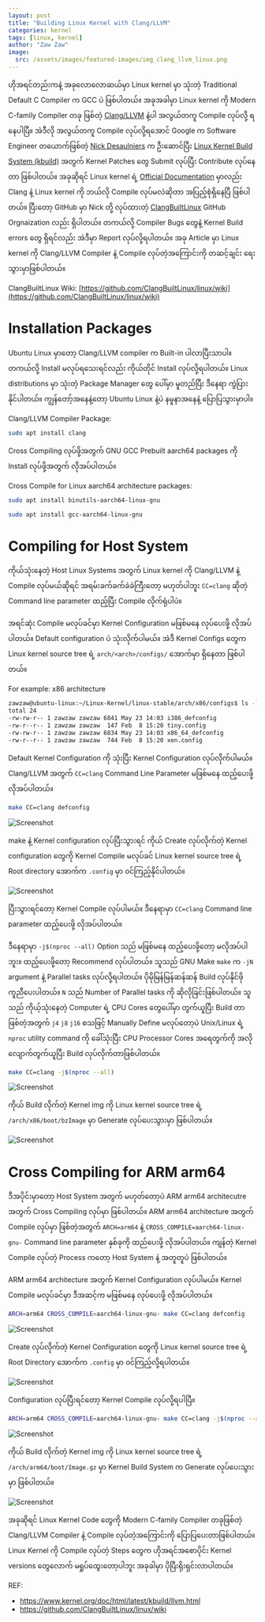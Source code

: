 ```yaml
---
layout: post
title: "Building Linux Kernel with Clang/LLVM"
categories: kernel
tags: [linux, kernel]
author: "Zaw Zaw"
image:
  src: /assets/images/featured-images/img_clang_llvm_linux.png
---
```


ဟိုအရင်တည်းကနဲ့ အခုလောလောဆယ်မှာ Linux kernel မှာ သုံးတဲ့ Traditional Default C Compiler က GCC ပဲ ဖြစ်ပါတယ်။ အခုအခါမှာ Linux kernel ကို Modern C-family Compiler တခု ဖြစ်တဲ့ [Clang/LLVM](http://clang.llvm.org/) နဲ့ပါ အလွယ်တကူ Compile လုပ်လို့ ရနေပါပြီ။ အဲဒီလို အလွယ်တကူ Compile လုပ်လို့ရအောင် Google က Software Engineer တယောက်ဖြစ်တဲ့ [Nick Desaulniers](http://nickdesaulniers.github.io/about/) က ဦးဆောင်ပြီး [Linux Kernel Build System (kbuild)](https://patchwork.kernel.org/project/linux-kbuild/list/) အတွက် Kernel Patches တွေ Submit လုပ်ပြီး Contribute လုပ်နေတာ ဖြစ်ပါတယ်။ အခုဆိုရင် Linux kernel ရဲ့ [Official Documentation](https://www.kernel.org/doc/html/latest/kbuild/llvm.html) မှာလည်း Clang နဲ့ Linux kernel ကို ဘယ်လို Compile လုပ်မလဲဆိုတာ အပြည့်စုံရှိနေပြီ ဖြစ်ပါတယ်။ ပြီးတော့ GitHub မှာ Nick တို့ လုပ်ထားတဲ့ [ClangBuiltLinux](https://github.com/ClangBuiltLinux) GitHub Orgnaization လည်း ရှိပါတယ်။ တကယ်လို့ Compiler Bugs တွေနဲ့ Kernel Build errors တွေ ရှိရင်လည်း အဲဒီမှာ Report လုပ်လို့ရပါတယ်။ အခု Article မှာ Linux kernel ကို Clang/LLVM Compiler နဲ့ Compile လုပ်တဲ့အကြောင်းကို တဆင့်ချင်း ရေးသွားမှာဖြစ်ပါတယ်။

ClangBuiltLinux Wiki: [https://github.com/ClangBuiltLinux/linux/wiki](https://github.com/ClangBuiltLinux/linux/wiki)

# Installation Packages
Ubuntu Linux မှာတော့ Clang/LLVM compiler က Built-in ပါလာပြီးသာပါ။ တကယ်လို့ Install မလုပ်ရသေးရင်လည်း ကိုယ်တိုင် Install လုပ်လို့ရပါတယ်။ Linux distributions မှာ သုံးတဲ့ Package Manager တွေ ပေါ်မှာ မူတည်ပြီး ဒီနေရာ ကွဲပြားနိုင်ပါတယ်။ ကျွန်တော့်အနေနဲ့တော့ Ubuntu Linux နဲ့ပဲ နမူနာအနေနဲ့ ပြောပြသွားမှာပါ။

Clang/LLVM Compiler Package:

```bash
sudo apt install clang
```

Cross Compiling လုပ်ဖို့အတွက် GNU GCC Prebuilt aarch64 packages ကို Install လုပ်ဖို့အတွက် လိုအပ်ပါတယ်။

Cross Compile for Linux aarch64 architecture packages:

```bash
sudo apt install binutils-aarch64-linux-gnu
```

```bash
sudo apt install gcc-aarch64-linux-gnu
```

# Compiling for Host System
ကိုယ်သုံးနေတဲ့ Host Linux Systems အတွက် Linux kernel ကို Clang/LLVM နဲ့ Compile လုပ်မယ်ဆိုရင် အရမ်းခက်ခက်ခဲခဲကြီးတော့ မဟုတ်ပါဘူး `CC=clang` ဆိုတဲ့ Command line parameter ထည့်ပြီး Compile လိုက်ရုံပါပဲ။

အရင်ဆုံး Compile မလုပ်ခင်မှာ Kernel Configuration မဖြစ်မနေ လုပ်ပေးဖို့ လိုအပ်ပါတယ်။ Default configuration ပဲ သုံးလိုက်ပါမယ်။ အဲဒီ Kernel Configs တွေက Linux kernel source tree ရဲ့ `arch/<arch>/configs/` အောက်မှာ ရှိနေတာ ဖြစ်ပါတယ်။

For example: x86 architecture

```bash
zawzaw@ubuntu-linux:~/Linux-Kernel/linux-stable/arch/x86/configs$ ls -l
total 24
-rw-rw-r-- 1 zawzaw zawzaw 6841 May 23 14:03 i386_defconfig
-rw-r--r-- 1 zawzaw zawzaw  147 Feb  8 15:20 tiny.config
-rw-rw-r-- 1 zawzaw zawzaw 6834 May 23 14:03 x86_64_defconfig
-rw-r--r-- 1 zawzaw zawzaw  744 Feb  8 15:20 xen.config

```

Default Kernel Configuration ကို သုံးပြီး Kernel Configuration လုပ်လိုက်ပါမယ်။ Clang/LLVM အတွက် `CC=clang` Command Line Parameter မဖြစ်မနေ ထည့်ပေးဖို့လိုအပ်ပါတယ်။

```bash
make CC=clang defconfig
```

![Screenshot](/assets/images/screenshots/img_screenshot_host_make_defconfig.png)

make နဲ့ Kernel configuration လုပ်ပြီးသွားရင် ကိုယ် Create လုပ်လိုက်တဲ့ Kernel configuration တွေကို Kernel Compile မလုပ်ခင် Linux kernel source tree ရဲ့ Root directory အောက်က `.config` မှာ ၀င်ကြည့်နိုင်ပါတယ်။

![Screenshot](/assets/images/screenshots/img_screenshot_host_kernel_configs.png)

ပြီးသွားရင်တော့ Kernel Compile လုပ်ပါမယ်။ ဒီနေရာမှာ `CC=clang` Command line parameter ထည့်ပေးဖို့ လိုအပ်ပါတယ်။

ဒီနေရာမှာ `-j$(nproc --all)` Option သည် မဖြစ်မနေ ထည့်ပေးဖို့တော့ မလိုအပ်ပါဘူး။ ထည့်ပေးဖို့တော့ Recommend လုပ်ပါတယ်။ သူသည် GNU Make `make` က `-jN` argument နဲ့ Parallel tasks လုပ်လို့ရပါတယ်။ ပိုမိုမြန်မြန်ဆန်ဆန် Build လုပ်နိုင်ဖို ကူညီပေးပါတယ်။ `N` သည် Number of Parallel tasks ကို ဆိုလိုခြင်းဖြစ်ပါတယ်။ သူသည် ကိုယ့်သုံးနေတဲ့ Computer ရဲ့ CPU Cores တွေပေါ်မှာ တွက်ယူပြီး Build တာ ဖြစ်တဲ့အတွက် `j4` `j8` `j16` စသဖြင့် Manually Define မလုပ်တော့ပဲ Unix/Linux ရဲ့ `nproc` utility command ကို ခေါ်သုံးပြီး CPU Processor Cores အရေတွက်ကို အလိုလျောက်တွက်ယူပြီး Build လုပ်လိုက်တာဖြစ်ပါတယ်။

```bash
make CC=clang -j$(nproc --all)
```

![Screenshot](/assets/images/screenshots/img_screenshot_host_make_build.png)

ကိုယ် Build လိုက်တဲ့ Kernel img ကို Linux kernel source tree ရဲ့ `/arch/x86/boot/bzImage` မှာ Generate လုပ်ပေးသွားမှာ ဖြစ်ပါတယ်။

![Screenshot](/assets/images/screenshots/img_screenshot_host_kernel_img.png)


# Cross Compiling for ARM arm64
ဒီအပိုင်းမှာတော့ Host System အတွက် မဟုတ်တော့ပဲ ARM arm64 architecutre အတွက် Cross Compiling လုပ်မှာ ဖြစ်ပါတယ်။ ARM arm64 architecture အတွက် Compile လုပ်မှာ ဖြစ်တဲ့အတွက် ```ARCH=arm64``` နဲ့ ```CROSS_COMPILE=aarch64-linux-gnu-``` Command line parameter နှစ်ခုကို ထည်ပေးဖို့ လိုအပ်ပါတယ်။ ကျန်တဲ့ Kernel Compile လုပ်တဲ့ Process ကတော့ Host System နဲ့ အတူတူပဲ ဖြစ်ပါတယ်။

ARM arm64 architecture အတွက် Kernel Configuration လုပ်ပါမယ်။ Kernel Compile မလုပ်ခင်မှာ ဒီအဆင့်က မဖြစ်မနေ လုပ်ပေးဖို့ လိုအပ်ပါတယ်။

```bash
ARCH=arm64 CROSS_COMPILE=aarch64-linux-gnu- make CC=clang defconfig
```

![Screenshot](/assets/images/screenshots/img_screenshot_arm64_make_defconfig.png)


Create လုပ်လိုက်တဲ့ Kernel Configuration တွေကို Linux kernel source tree ရဲ့ Root Directory အောက်က `.config` မှာ ၀င်ကြည့်လို့ရပါတယ်။

![Screenshot](/assets/images/screenshots/img_screenshot_arm64_kernel_configs.png)

Configuration လုပ်ပြီးရင်တော့ Kernel Compile လုပ်လို့ရပါပြီ။

```bash
ARCH=arm64 CROSS_COMPILE=aarch64-linux-gnu- make CC=clang -j$(nproc --all)
```

![Screenshot](/assets/images/screenshots/img_screenshot_arm64_make_build.png)

ကိုယ် Build လိုက်တဲ့ Kernel img ကို Linux kernel source tree ရဲ့ `/arch/arm64/boot/Image.gz` မှာ Kernel Build System က Generate လုပ်ပေးသွားမှာ ဖြစ်ပါတယ်။

![Screenshot](/assets/images/screenshots/img_screenshot_arm64_kernel_img.png)

အခုဆိုရင် Linux Kernel Code တွေကို Modern C-family Compiler တခုဖြစ်တဲ့ Clang/LLVM Compiler နဲ့ Compile လုပ်တဲ့အကြောင်းကို ပြောပြပေးတာဖြစ်ပါတယ်။ Linux Kernel ကို Compile လုပ်တဲ့ Steps တွေက ဟိုအရင်အစောပိုင်း Kernel versions တွေလောက် မရှုပ်ထွေးတော့ပါဘူး အခုခါမှာ ပိုပြီးရိုးရှင်းလာပါတယ်။

REF:
- https://www.kernel.org/doc/html/latest/kbuild/llvm.html
- https://github.com/ClangBuiltLinux/linux/wiki
